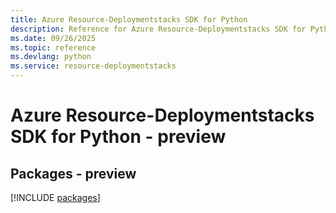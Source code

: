 ```yaml
---
title: Azure Resource-Deploymentstacks SDK for Python
description: Reference for Azure Resource-Deploymentstacks SDK for Python
ms.date: 09/26/2025
ms.topic: reference
ms.devlang: python
ms.service: resource-deploymentstacks
---
```

# Azure Resource-Deploymentstacks SDK for Python - preview
## Packages - preview
[!INCLUDE [packages](resource-deploymentstacks-index.md)]